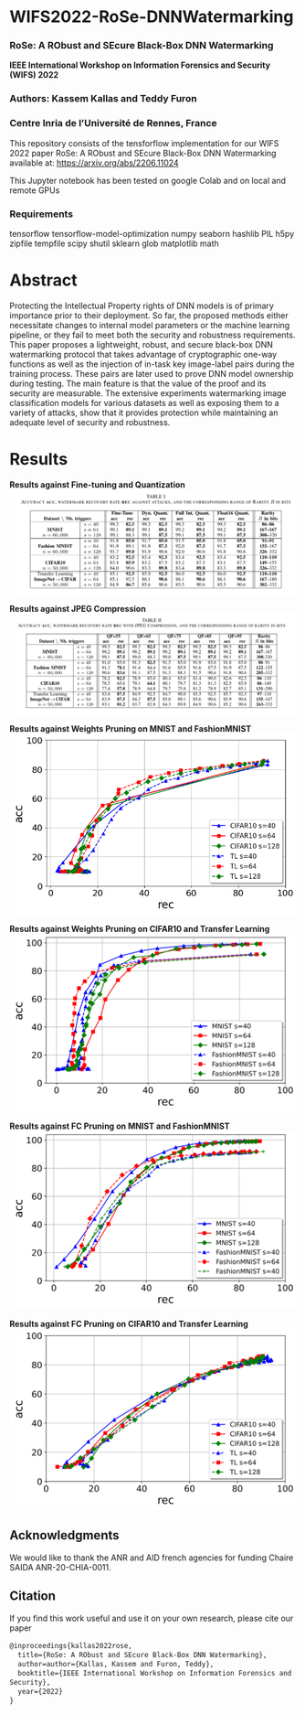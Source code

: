# WIFS2022-RoSe-DNNWatermarking

### RoSe: A RObust and SEcure Black-Box DNN Watermarking
**IEEE International Workshop on Information Forensics and Security (WIFS) 2022**

### Authors: Kassem Kallas and Teddy Furon

### Centre Inria de l’Université de Rennes, France

This repository consists of the tensforflow implementation for our WIFS 2022 paper RoSe: A RObust and SEcure Black-Box DNN Watermarking available at:
https://arxiv.org/abs/2206.11024

This Jupyter notebook has been tested on google Colab and on local and remote GPUs

### Requirements
tensorflow
tensorflow-model-optimization
numpy
seaborn
hashlib
PIL
h5py
zipfile
tempfile
scipy
shutil
sklearn
glob
matplotlib
math

# Abstract
Protecting the Intellectual Property rights of DNN models is of primary importance prior to their deployment. So far, the proposed methods either necessitate changes to internal model parameters or the machine learning pipeline, or they fail to meet both the security and robustness requirements. This paper proposes a lightweight, robust, and secure black-box DNN watermarking protocol that takes advantage of cryptographic one-way functions as well as the injection of in-task key image-label pairs during the training process. These pairs are later used to prove DNN model ownership during testing. The main feature is that the value of the proof and its security are measurable. The extensive experiments watermarking image classification models for various datasets as well as exposing them to a variety of attacks, show that it provides protection while maintaining an adequate level of security and robustness.

# Results
**Results against Fine-tuning and Quantization**
![alt Results Against Attacks](https://github.com/KassemKallas/WIFS2022-RoSe-DNNWatermarking/blob/main/Table1.png?raw=true)

**Results against JPEG Compression**
![alt Results with JPEG Compression](https://github.com/KassemKallas/WIFS2022-RoSe-DNNWatermarking/blob/main/Table2.png?raw=true)

**Results against Weights Pruning on MNIST and FashionMNIST**
![alt Results with JPEG Compression](https://github.com/KassemKallas/WIFS2022-RoSe-DNNWatermarking/blob/main/pruning_MNIST_FashionMNIST.png?raw=true)

**Results against Weights Pruning on CIFAR10 and Transfer Learning**
![alt Results with JPEG Compression](https://github.com/KassemKallas/WIFS2022-RoSe-DNNWatermarking/blob/main/pruning_CIFAR10_IMAGENET.png?raw=true)

**Results against FC Pruning on MNIST and FashionMNIST**
![alt Results with JPEG Compression](https://github.com/KassemKallas/WIFS2022-RoSe-DNNWatermarking/blob/main/FCpruning_MNIST_FashionMNIST.png?raw=true)

**Results against FC Pruning on CIFAR10 and Transfer Learning**
![alt Results with JPEG Compression](https://github.com/KassemKallas/WIFS2022-RoSe-DNNWatermarking/blob/main/FCpruning_CIFAR10_IMAGENET.png?raw=true)

## Acknowledgments
We would like to thank the ANR and AID french agencies for funding Chaire SAIDA ANR-20-CHIA-0011.

## Citation

If you find this work useful and use it on your own research, please cite our paper  

```
@inproceedings{kallas2022rose,
  title={RoSe: A RObust and SEcure Black-Box DNN Watermarking},
  author=author={Kallas, Kassem and Furon, Teddy},
  booktitle={IEEE International Workshop on Information Forensics and Security},
  year={2022}
}

```
